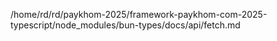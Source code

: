 /home/rd/rd/paykhom-2025/framework-paykhom-com-2025-typescript/node_modules/bun-types/docs/api/fetch.md
